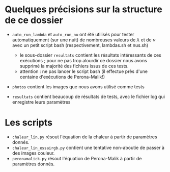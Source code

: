 # Quelques précisions sur la structure de ce dossier

- `auto_run_lambda` et `auto_run_nu` ont été utilisés pour tester automatiquement (sur une nuit) de nombreuses valeurs de $\lambda$ et de $\nu$ avec un petit script bash (respectivement, lambdas.sh et nus.sh)
    - le sous-dossier `resultats` contient les résultats intéressants de ces exécutions ; pour ne pas trop alourdir ce dossier nous avons supprimé la majorité des fichiers issus de ces tests.
    - attention : ne pas lancer le script bash (il effectue près d'une centaine d'exécutions de Perona-Malik!)

- `photos` contient les images que nous avons utilisé comme tests
- `resultats` contient beaucoup de résultats de tests, avec le fichier log qui enregistre leurs paramètres

# Les scripts

- `chaleur_lin.py` résout l'équation de la chaleur à partir de paramètres donnés.
- `chaleur_lin_essairgb.py` contient une tentative non-aboutie de passer à des images couleur.
- `peronamalick.py` résout l'équation de Perona-Malik à partir de paramètres donnés.
